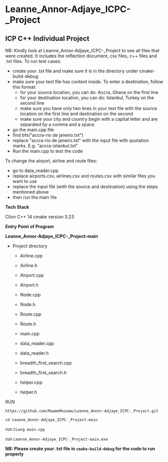 # Leanne_Annor-Adjaye_ICPC-_Project

## ICP C++ Individual Project

NB: Kindly look at Leanne_Annor-Adjaye_ICPC-_Project to see all files that were created. It includes the reflection document, csv files, c++ files and .txt files.
To run test cases:
- create your .txt file and make sure it is in the directory under cmake-build-debug
- make sure your text file has content inside. To enter a destination, follow this format: 
  - for your source location, you can do: Accra, Ghana on the first line
  - for your destination location, you can do: Istanbul, Turkey on the second line
  - make sure you have only two lines in your text file with the source location on the first line and destination on the second
  - make sure your city and country begin with a capital letter and are separated by a comma and a space
- go the main.cpp file
- find bfs("accra-rio de janeiro.txt") 
- replace "accra-rio de janeiro.txt" with the input file with quotation marks. E.g. "accra-istanbul.txt"
- Run the main.cpp to test the code

To change the airport, airline and route files:
- go to data_reader.cpp
- replace airports.csv, airlines.csv and routes.csv with similar files you want to use
- replace the input file (with the source and destination) using the steps mentioned above
- then run the main file

**Tech Stack**

Clion C++ 14
cmake version 3.23

**Entry Point of Program**

**Leanne_Annor-Adjaye_ICPC-_Project-main**
 - Project directory
    - Airline.cpp
    - Airline.h
    
    - Airport.cpp
    - Airport.h
    
    - Node.cpp
    - Node.h
    
    - Route.cpp
    - Route.h
    
    - main.cpp
    
    - data_reader.cpp
    - data_reader.h
    
    - breadth_first_search.cpp
    - breadth_first_search.h
    
    - helper.cpp
    - helper.h
   

RUN 


`https://github.com/MaameMozuma/Leanne_Annor-Adjaye_ICPC-_Project.git`

`cd Leanne_Annor-Adjaye_ICPC-_Project-main`

run `CLang main.cpp`

run `Leanne_Annor-Adjaye_ICPC-_Project-main.exe`

**NB: Please create your .txt file in `cmake-build-debug` for the code to run properly**
